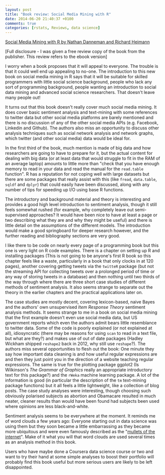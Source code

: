 ```yaml
---
layout: post
title: "Book review: Social Media Mining with R"
date: 2014-06-20 21:40:37 +0100
comments: true
categories: [rstats, Reviews, data science]
---
```


[Social Media Mining with R by Nathan Danneman and Richard Heimann](http://www.packtpub.com/social-media-mining-with-r/book)

[Full disclosure - I was given a free review copy of the book from the publisher. This review refers to the ebook version]

I worry when a book proposes that it will appeal to everyone.  The trouble is that it could well end up appealing to no-one. The introduction to this new book on social media mining in R says that it will be suitable for skilled programmers with little social science background, people who lack any sort of programming background, people wanting an introduction to social data mining and advanced social science researchers. That doesn't leave many people out!

It turns out that this book doesn't really cover much social media mining.  It does cover basic sentiment analysis and text-mining with some references to twitter data but other social media platforms are barely mentioned and there is no discussion of any of the other social media APIs (e.g. Facebook, Linkedin and Github).  The authors also miss an opportunity to discuss other analysis techniques such as social network analysis and network graphs, which twitter (and other social media) data would be ideal for.

In the first third of the book, much mention is made of big data and how researchers are going to have to prepare for it, but the actual content for dealing with big data (or at least data that would struggle to fit in the RAM of an average laptop) amounts to little more than "check that you have enough memory to read in your data and read the manual for the `read.table` function". R has a reputation for not coping well with large datasets but there are some packages that really assist with this (like `fread`, `data.table`, `sqldf` and `dplyr`) that could easily have been discussed, along with any number of tips for speeding up I/O using base R functions.

The introductory and background material and theory is interesting and provides a good high level introduction to sentiment analysis, though it still feels somewhat rushed (for example, why completely leave out semi-supervised approaches?  It would have been nice to have at least a page or two describing what they are and why they might be useful) and there is little detail on the assumptions of the different models. The introduction would make a good springboard for deeper research however, and the further reading and bibliography sections are very good.

I like there to be code on nearly every page of a programming book but this one is very light on R code examples. There is a chapter on setting up R and installing packages (This is not going to be anyone's first R book so this chapter feels like a waste, particularly in a book that only clocks in at 120 pages), another covering getting tweets via the `twitteR` package (but not the streaming API for collecting tweets over a prolonged period of time or any way of storing tweets in a database) and then nothing until two thirds of the way through where there are three short case studies of different methods of sentiment analysis.  It also seems strange to separate out the theory in the earlier chapters and the practical applications later on. 

The case studies are mostly decent, covering lexicon-based, naive Bayes and the authors' own unsupervised _Item Response Theory_ sentiment analysis methods.  It seems strange to me in a book on social media mining that the first example doesn't even use social media data, but US government reports which even the authors admit bears little resemblance to twitter data. Some of the code is poorly explained (or not explained at all), idiosyncratic (there may be reasons for using `scan` to read in a text file, but what are they?) and makes use of out of date packages (Hadley Wickham shipped `reshape2` back in 2012, why still use `reshape`?).  The authors miss several opportunities to flesh out the book: One minute they say how important data cleaning is and how useful regular expressions are and then they just point you in the direction of a website teaching regular expressions.  The same is true for the plotting package ggplot2 (Is Wilkinson's _The Grammar of Graphics_ really an appropriate introductory text for this package?) and the `rWeka` machine learning package.  A lot of the information is good (in particular the description of the `tm` text-mining package functions) but it all feels a little lightweight, like a collection of blog posts.  The case study analyses were interesting, though choosing such obviously polarised subjects as abortion and Obamacare resulted in much neater, cleaner results than would have been found had subjects been used where opinions are less black-and-white.

Sentiment analysis seems to be everywhere at the moment.  It reminds me of word clouds a few years ago:  Everyone starting out in data science was using them but they soon became a little embarrassing as they became more ubiquitous and were even famously described as the "[mullets of the internet](http://www.zeldman.com/daily/0405d.shtml)". Make of it what you will that word clouds are used several times as an analysis method in this book. 

Users who have maybe done a Coursera data science course or two and want to try their hand at some simple analyses to boost their portfolio will probably find this book useful but more serious users are likely to be left disappointed.  

